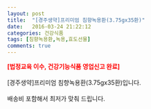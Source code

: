 ```yaml
---
layout: post
title:  "[경주생약]프리미엄 침향녹용환(3.75gx35환)"
date:   2016-03-24 21:22:12
categories: 건강식품
tags: [침향녹용환,녹용,효도선물]
comments: true
---
```


<strong><span style="color: rgb(255, 0, 0);">[법정교육 이수, 건강기능식품 영업신고 완료]</span></strong>
<br><br>
[경주생약]프리미엄 침향녹용환(3.75gx35환)입니다.
<br><br>
배송비 포함해서 최저가 맞춰 드립니다.
<br>
<br>
<img class="image" src="https://4.bp.blogspot.com/-fw_1YO6W2go/W_tk-E8mpzI/AAAAAAAAA-w/xdpxlSpdT8IuH2b1ZZLXq3qH0QcTdqJagCLcBGAs/s320/fygjsftghdfh.jpg" alt=""/>
<br>
<br>
<img class="image" src="http://www.nbbang.co.kr/data/prdimg/S20170509W51.jpg" alt=""/>  